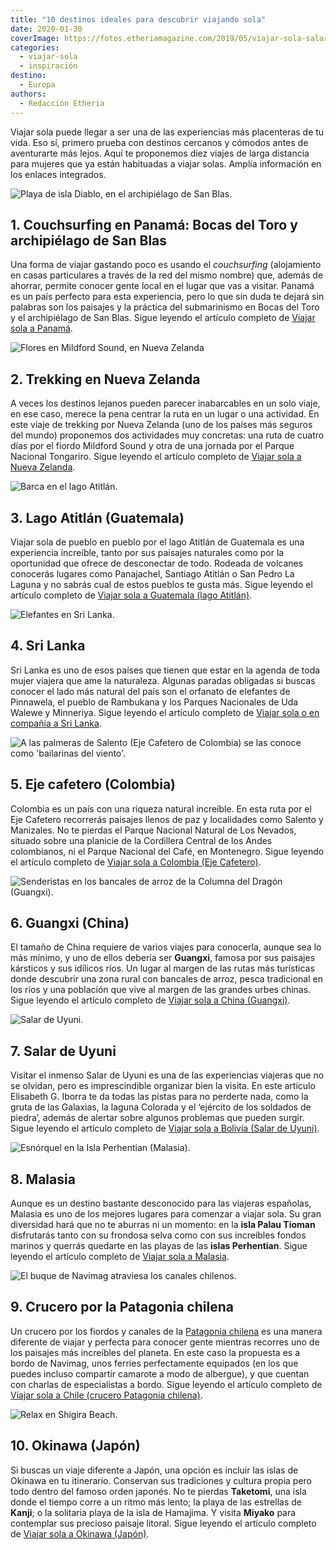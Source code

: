 ```yaml
---
title: "10 destinos ideales para descubrir viajando sola"
date: 2020-01-30
coverImage: https://fotos.etheriamagazine.com/2019/05/viajar-sola-salar-uyuni.jpg
categories: 
  - viajar-sola
  - inspiración
destino: 
  - Europa
authors: 
  - Redacción Etheria
---
```


Viajar sola puede llegar a ser una de las experiencias más placenteras de tu vida. Eso 
sí, primero prueba con destinos cercanos y cómodos antes de aventurarte más lejos. Aquí 
te proponemos diez viajes de larga distancia para mujeres que ya están habituadas a 
viajar solas. Amplía información en los enlaces integrados. 

![Playa de isla Diablo, en el archipiélago de San Blas.](https://fotos.etheriamagazine.com/2019/06/Panama-San-Blas-isla-diablo.jpg "Playa de isla Diablo, en el archipiélago de San Blas.")

## 1\. Couchsurfing en Panamá: Bocas del Toro y archipiélago de San Blas

Una forma de viajar gastando poco es usando el _couchsurfing_ (alojamiento en casas 
particulares a través de la red del mismo nombre) que, además de ahorrar, permite 
conocer gente local en el lugar que vas a visitar. Panamá es un país perfecto para esta 
experiencia, pero lo que sin duda te dejará sin palabras son los paisajes y la práctica 
del submarinismo en Bocas del Toro y el archipiélago de San Blas. Sigue leyendo el 
artículo completo de [Viajar sola a 
Panamá](https://etheriamagazine.com/2019/07/12/viajar-sola-panama-couchsurfing-panama-bocas-del-toro-archipielago-san-blas/). 

![Flores en Mildford Sound, en Nueva Zelanda](https://fotos.etheriamagazine.com/2019/07/Nueva-Zelanda-flores-Mildford-Sound.jpg "Flores en Mildford Sound (Nueva Zelanda). © Aneta Foubikova")

## 2\. Trekking en Nueva Zelanda

A veces los destinos lejanos pueden parecer inabarcables en un solo viaje, en ese caso, 
merece la pena centrar la ruta en un lugar o una actividad. En este viaje de trekking 
por Nueva Zelanda (uno de los países más seguros del mundo) proponemos dos actividades 
muy concretas: una ruta de cuatro días por el fiordo Mildford Sound y otra de una 
jornada por el Parque Nacional Tongariro. Sigue leyendo el artículo completo de [Viajar 
sola a Nueva 
Zelanda](https://etheriamagazine.com/2019/08/28/viaja-sola-a-nueva-zelanda-y-disfruta-de-la-naturaleza-trekking/). 

![Barca en el lago Atitlán.](https://fotos.etheriamagazine.com/2020/01/Guatemala-lago-atitlan-flores.jpg "Barca en el lago Atitlán.")

## 3\. Lago Atitlán (Guatemala)

Viajar sola de pueblo en pueblo por el lago Atitlán de Guatemala es una experiencia 
increíble, tanto por sus paisajes naturales como por la oportunidad que ofrece de 
desconectar de todo. Rodeada de volcanes conocerás lugares como Panajachel, Santiago 
Atitlán o San Pedro La Laguna y no sabrás cual de estos pueblos te gusta más. Sigue 
leyendo el artículo completo de [Viajar sola a Guatemala (lago 
Atitlán)](https://etheriamagazine.com/2020/01/17/viajar-sola-que-ver-hacer-en-lago-atitlan-guatemala/). 

![Elefantes en Sri Lanka.](https://fotos.etheriamagazine.com/2019/01/Viajes-mujeres-Sri-lanka-2.jpg "Elefantes en Sri Lanka. © David Santiago")

## 4\. Sri Lanka

Sri Lanka es uno de esos países que tienen que estar en la agenda de toda mujer viajera 
que ame la naturaleza. Algunas paradas obligadas si buscas conocer el lado más natural 
del país son el orfanato de elefantes de Pinnawela, el pueblo de Rambukana y los Parques 
Nacionales de Uda Walewe y Minneriya. Sigue leyendo el artículo completo de [Viajar sola 
o en compañía a Sri 
Lanka](https://etheriamagazine.com/2019/02/01/sri-lanka-para-mujeres-viajeras/). 

![A las palmeras de Salento (Eje Cafetero de Colombia) se las conoce como 'bailarinas del viento'.](https://fotos.etheriamagazine.com/2019/01/Colombia-Valle-Cocora.jpg "A las palmeras de Salento (Eje Cafetero de Colombia) se las conoce como 'bailarinas del viento'.")

## 5\. Eje cafetero (Colombia)

Colombia es un país con una riqueza natural increíble. En esta ruta por el Eje Cafetero 
recorrerás paisajes llenos de paz y localidades como Salento y Manizales. No te pierdas 
el Parque Nacional Natural de Los Nevados, situado sobre una planicie de la Cordillera 
Central de los Andes colombianos, ni el Parque Nacional del Café, en Montenegro. Sigue 
leyendo el artículo completo de [Viajar sola a Colombia (Eje 
Cafetero)](https://etheriamagazine.com/2019/01/28/viajar-sola-al-eje-cafetero-colombia/). 

![Senderistas en los bancales de arroz de la Columna del Dragón (Guangxi).](https://fotos.etheriamagazine.com/2019/12/viaje-china-senderismo-colinas-guangxi.jpg "Senderistas en los bancales de arroz de la Columna del Dragón (Guangxi). © David Santiago")

## 6\. Guangxi (China)

El tamaño de China requiere de varios viajes para conocerla, aunque sea lo más mínimo, y 
uno de ellos debería ser **Guangxi**, famosa por sus paisajes kársticos y sus idílicos 
ríos. Un lugar al margen de las rutas más turísticas donde descubrir una zona rural con 
bancales de arroz, pesca tradicional en los ríos y una población que vive al margen de 
las grandes urbes chinas. Sigue leyendo el artículo completo de [Viajar sola a China 
(Guangxi)](https://etheriamagazine.com/2019/12/27/que-hacer-en-guangxi-viaja-sola-china/). 

![Salar de Uyuni.](https://fotos.etheriamagazine.com/2019/05/viajar-sola-salar-uyuni.jpg "Salar de Uyuni. © Alan Hurt Jr.")

## 7\. Salar de Uyuni

Visitar el inmenso Salar de Uyuni es una de las experiencias viajeras que no se olvidan, 
pero es imprescindible organizar bien la visita. En este artículo Elisabeth G. Iborra te 
da todas las pistas para no perderte nada, como la gruta de las Galaxias, la laguna 
Colorada y el ‘ejército de los soldados de piedra’, además de alertar sobre algunos 
problemas que pueden surgir. Sigue leyendo el artículo completo de [Viajar sola a 
Bolivia (Salar de 
Uyuni)](https://etheriamagazine.com/2019/05/24/ruta-3-dias-salar-de-uyuni-y-precauciones-a-tener-en-cuenta/). 

![Esnórquel en la Isla Perhentian (Malasia).](https://fotos.etheriamagazine.com/2019/04/malasia-isla-perhentian.jpg "Esnórquel en la Isla Perhentian (Malasia). © David Santiago")

## 8\. Malasia

Aunque es un destino bastante desconocido para las viajeras españolas, Malasia es uno de 
los mejores lugares para comenzar a viajar sola. Su gran diversidad hará que no te 
aburras ni un momento: en la **isla Palau Tioman** disfrutarás tanto con su frondosa 
selva como con sus increíbles fondos marinos y querrás quedarte en las playas de las 
**islas Perhentian**. Sigue leyendo el artículo completo de [Viajar sola a 
Malasia](https://etheriamagazine.com/2019/04/12/viajar-sola-malasia-pulau-tioman-perhentian/). 

![El buque de Navimag atraviesa los canales chilenos.](https://fotos.etheriamagazine.com/2019/03/crucero-patagonia-chile.jpg "El buque de Navimag atraviesa los canales chilenos. © Navimag")

## 9\. Crucero por la Patagonia chilena

Un crucero por los fiordos y canales de la [Patagonia 
chilena](https://etheriamagazine.com/2019/03/22/viajar-sola-crucero-fiordos-canales-patagonia-chile/) 
es una manera diferente de viajar y perfecta para conocer gente mientras recorres uno de 
los paisajes más increíbles del planeta. En este caso la propuesta es a bordo de 
Navimag, unos ferries perfectamente equipados (en los que puedes incluso compartir 
camarote a modo de albergue), y que cuentan con charlas de especialistas a bordo. Sigue 
leyendo el artículo completo de [Viajar sola a Chile (crucero Patagonia 
chilena)](https://etheriamagazine.com/2019/03/22/viajar-sola-crucero-fiordos-canales-patagonia-chile/). 

![Relax en Shigira Beach.](https://fotos.etheriamagazine.com/2019/04/okinawa-japon-tumbonas.jpg "Relax en Shigira Beach. © Felix Lorenzo")

## 10\. Okinawa (Japón)

Si buscas un viaje diferente a Japón, una opción es incluir las islas de Okinawa en tu 
itinerario. Conservan sus tradiciones y cultura propia pero todo dentro del famoso orden 
japonés. No te pierdas **Taketomi**, una isla donde el tiempo corre a un ritmo más 
lento; la playa de las estrellas de **Kanji**; o la solitaria playa de la isla de 
Hamajima. Y visita **Miyako** para contemplar sus precioso paisaje litoral. Sigue 
leyendo el artículo completo de [Viajar sola a Okinawa 
(Japón)](https://etheriamagazine.com/2019/04/05/viajar-sola-que-ver-hacer-dormir-okinawa-japon/).
